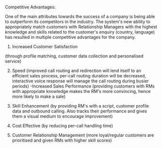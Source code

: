 Competitive Advantages:

One of the main attributes towards the success of a company is being able to outperform its competitors in the industry. The system's new ability to appropriately match customers with Relationship Managers with the highest knowledge and skills related to the customer's enquiry (country, language) has resulted in multiple competitive advantages for the company.


1. Increased Customer Satisfaction 



(through profile matching, customer data collection and personalised service)

2. Speed (improved call routing and redirection will lend itself to an efficient sales process, per-call routing duration will be decreased, interactive voice response will manage the call routing during busier periods)
-Increased Sales Performance (providing customers with RMs with appropriate knowledge makes the RM's more convincing, hence more likely to make a sale)

3. Skill Enhancement (by providing RM's with a script, customer profile data and outbound calling. Also tracks their performance and gives them a visual medium to encourage improvement)

4. Cost Effective (by reducing per-call handling time)

5. Customer Relationship Management (more loyal/regular customers are prioritised and given RMs with higher skill scores)
